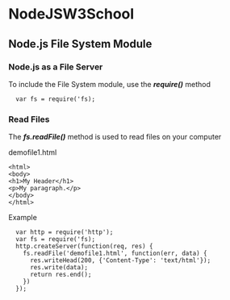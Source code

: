 # NodeJSW3School
## Node.js File System Module
### Node.js as a File Server
To include the File System module, use the ***require()*** method<br>

```
  var fs = require('fs);
```
### Read Files
The ***fs.readFile()*** method is used to read files on your computer <br>

demofile1.html
```
<html>
<body>
<h1>My Header</h1>
<p>My paragraph.</p>
</body>
</html>
```

Example
```
  var http = require('http');
  var fs = require('fs);
  http.createServer(function(req, res) {
    fs.readFile('demofile1.html', function(err, data) {
      res.writeHead(200, {'Content-Type': 'text/html'});
      res.write(data);
      return res.end();
    })
  });
```
